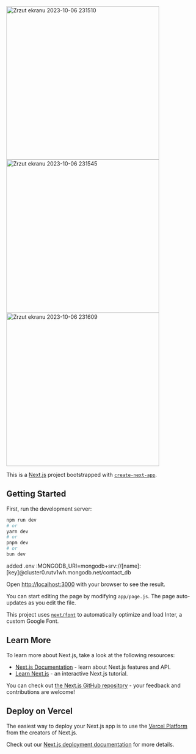 
<img width="400" alt="Zrzut ekranu 2023-10-06 231510" src="https://github.com/ajarek/next-04-contact-us-page/assets/61388692/68474225-8204-4051-a603-76c33020a8f1">
<img width="400" alt="Zrzut ekranu 2023-10-06 231545" src="https://github.com/ajarek/next-04-contact-us-page/assets/61388692/1325e898-a369-4a17-90de-db8066eea19b">
<img width="400" alt="Zrzut ekranu 2023-10-06 231609" src="https://github.com/ajarek/next-04-contact-us-page/assets/61388692/c318fe28-80ad-4e97-9727-3b4879d48977">


This is a [Next.js](https://nextjs.org/) project bootstrapped with [`create-next-app`](https://github.com/vercel/next.js/tree/canary/packages/create-next-app).

## Getting Started

First, run the development server:

```bash
npm run dev
# or
yarn dev
# or
pnpm dev
# or
bun dev
```
added .env :MONGODB_URI=mongodb+srv://[name]:[key]@cluster0.rutv1wh.mongodb.net/contact_db

Open [http://localhost:3000](http://localhost:3000) with your browser to see the result.

You can start editing the page by modifying `app/page.js`. The page auto-updates as you edit the file.

This project uses [`next/font`](https://nextjs.org/docs/basic-features/font-optimization) to automatically optimize and load Inter, a custom Google Font.

## Learn More

To learn more about Next.js, take a look at the following resources:

- [Next.js Documentation](https://nextjs.org/docs) - learn about Next.js features and API.
- [Learn Next.js](https://nextjs.org/learn) - an interactive Next.js tutorial.

You can check out [the Next.js GitHub repository](https://github.com/vercel/next.js/) - your feedback and contributions are welcome!

## Deploy on Vercel

The easiest way to deploy your Next.js app is to use the [Vercel Platform](https://vercel.com/new?utm_medium=default-template&filter=next.js&utm_source=create-next-app&utm_campaign=create-next-app-readme) from the creators of Next.js.

Check out our [Next.js deployment documentation](https://nextjs.org/docs/deployment) for more details.
